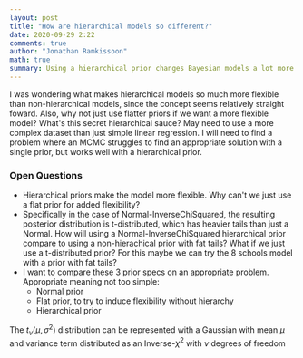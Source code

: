 ```yaml
---
layout: post
title: "How are hierarchical models so different?"
date: 2020-09-29 2:22
comments: true
author: "Jonathan Ramkissoon"
math: true
summary: Using a hierarchical prior changes Bayesian models a lot more than it initially appears. Here I explore why
---
```


I was wondering what makes hierarchical models so much more flexible than non-hierarchical models, since the concept seems relatively straight foward. Also, why not just use flatter priors if we want a more flexible model? What's this secret hierarchical sauce?
May need to use a more complex dataset than just simple linear regression. I will need to find a problem where an MCMC struggles to find an appropriate solution with a single prior, but works well with a hierarchical prior.

### Open Questions
- Hierarchical priors make the model more flexible. Why can't we just use a flat prior for added flexibility?
- Specifically in the case of Normal-InverseChiSquared, the resulting posterior distribution is t-distributed, which has heavier tails than just a Normal. How will using a Normal-InverseChiSquared hierarchical prior compare to using a non-hierachical prior with fat tails? What if we just use a t-distributed prior? For this maybe we can try the 8 schools model with a prior with fat tails?
- I want to compare these 3 prior specs on an appropriate problem. Appropriate meaning not too simple:
  - Normal prior
  - Flat prior, to try to induce flexibility without hierarchy
  - Hierarchical prior

The $t_{\nu}(\mu, \sigma^2)$ distribution can be represented with a Gaussian with mean $\mu$ and variance term distributed as an Inverse-$\chi^2$ with $\nu$ degrees of freedom
